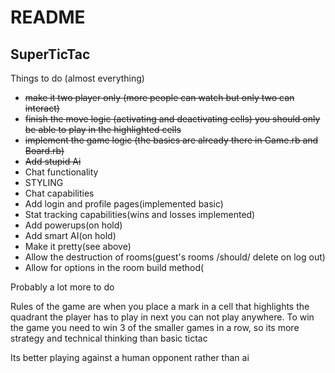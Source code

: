 # README

## SuperTicTac


Things to do (almost everything)

- ~~make it two player only (more people can watch but only two can interact)~~
- ~~finish the move logic (activating and deactivating cells) you should only be able to play in the highlighted cells~~
- ~~implement the game logic (the basics are already there in Game.rb and Board.rb)~~
- ~~Add stupid Ai~~
- Chat functionality
- STYLING
- Chat capabilities 
- Add login and profile pages(implemented basic)
- Stat tracking capabilities(wins and losses implemented)
- Add powerups(on hold)
- Add smart AI(on hold)
- Make it pretty(see above)
- Allow the destruction of rooms(guest's rooms /should/ delete on log out)
- Allow for options in the room build method(

Probably a lot more to do

Rules of the game are when you place a mark in a cell that highlights the quadrant the player has to play in next you can not play anywhere.
To win the game you need to win 3 of the smaller games in a row, so its more strategy and technical thinking than basic tictac

Its better playing against a human opponent rather than ai
